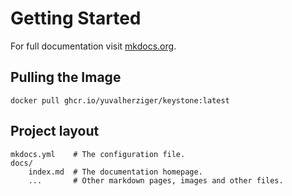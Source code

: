 # Getting Started

For full documentation visit [mkdocs.org](https://www.mkdocs.org).

## Pulling the Image

```shell
docker pull ghcr.io/yuvalherziger/keystone:latest
```


## Project layout

    mkdocs.yml    # The configuration file.
    docs/
        index.md  # The documentation homepage.
        ...       # Other markdown pages, images and other files.
